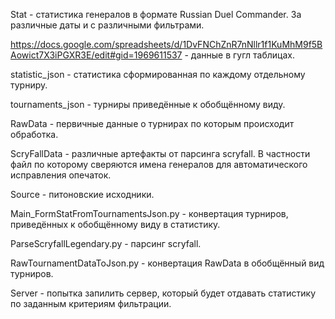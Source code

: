 Stat - статистика генералов в формате Russian Duel Commander. За различные даты и с различными фильтрами.

https://docs.google.com/spreadsheets/d/1DvFNChZnR7nNllr1f1KuMhM9f5BAowict7X3iPGXR3E/edit#gid=1969611537 - данные в гугл таблицах.

statistic_json - статистика сформированная по каждому отдельному турниру.

tournaments_json - турниры приведённые к обобщённому виду.

RawData - первичные данные о турнирах по которым происходит обработка.

ScryFallData - различные артефакты от парсинга scryfall. В частности файл по которому сверяются имена генералов для
автоматического исправления опечаток.

Source - питоновские исходники.

Main_FormStatFromTournamentsJson.py - конвертация турниров, приведённых к обобщённому виду в статистику.

ParseScryfallLegendary.py - парсинг scryfall.

RawTournamentDataToJson.py - конвертация RawData в обобщённый вид турниров.

Server - попытка запилить сервер, который будет отдавать статистику по заданным критериям фильтрации.
